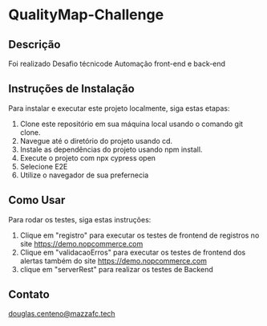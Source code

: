 # QualityMap-Challenge

## Descrição
Foi realizado Desafio técnicode Automação front-end e back-end 

## Instruções de Instalação
Para instalar e executar este projeto localmente, siga estas etapas:

1. Clone este repositório em sua máquina local usando o comando git clone.
2. Navegue até o diretório do projeto usando cd.
3. Instale as dependências do projeto usando npm install.
4. Execute o projeto com npx cypress open
5. Selecione E2E 
6. Utilize o navegador de sua prefernecia

## Como Usar
Para rodar os testes, siga estas instruções:

1. Clique em "registro" para executar os testes de frontend de registros no site  https://demo.nopcommerce.com
2. Clique em "validacaoErros" para executar os testes de frontend dos alertas também do site https://demo.nopcommerce.com
3. clique em "serverRest" para realizar os testes de Backend

## Contato
douglas.centeno@mazzafc.tech